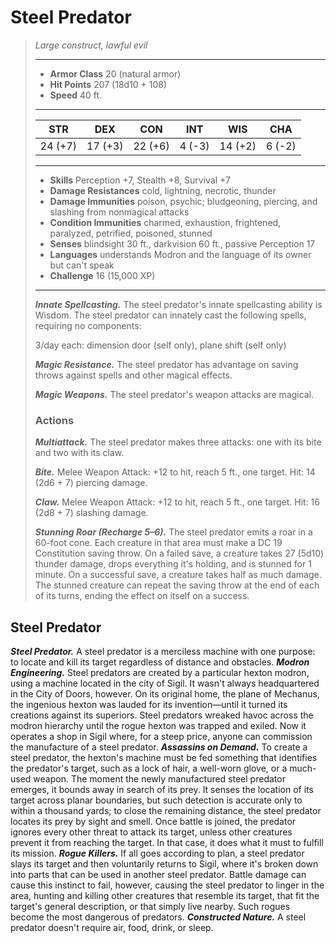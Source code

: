 # Steel Predator
>*Large construct, lawful evil*
>___
>- **Armor Class** 20 (natural armor)
>- **Hit Points** 207 (18d10 + 108)
>- **Speed** 40 ft.
>___
>|STR|DEX|CON|INT|WIS|CHA|
>|:---:|:---:|:---:|:---:|:---:|:---:|
>|24 (+7)|17 (+3)|22 (+6)|4 (-3)|14 (+2)|6 (-2)|
>___
>- **Skills** Perception +7, Stealth +8, Survival +7
>- **Damage Resistances** cold, lightning, necrotic, thunder
>- **Damage Immunities** poison, psychic; bludgeoning, piercing, and slashing from nonmagical attacks
>- **Condition Immunities** charmed, exhaustion, frightened, paralyzed, petrified, poisoned, stunned
>- **Senses** blindsight 30 ft., darkvision 60 ft., passive Perception 17
>- **Languages** understands Modron and the language of its owner but can't speak
>- **Challenge** 16 (15,000 XP)
>___
>***Innate Spellcasting.*** The steel predator's innate spellcasting ability is Wisdom. The steel predator can innately cast the following spells, requiring no components:  
>
>3/day each: dimension door (self only), plane shift (self only)  
>
>
>***Magic Resistance.*** The steel predator has advantage on saving throws against spells and other magical effects.  
>
>***Magic Weapons.*** The steel predator's weapon attacks are magical.  
>
>### Actions
>***Multiattack.*** The steel predator makes three attacks: one with its bite and two with its claw.  
>
>***Bite.*** Melee Weapon Attack: +12 to hit, reach 5 ft., one target. Hit: 14 (2d6 + 7) piercing damage.  
>
>***Claw.*** Melee Weapon Attack: +12 to hit, reach 5 ft., one target. Hit: 16 (2d8 + 7) slashing damage.  
>
>***Stunning Roar (Recharge 5–6).*** The steel predator emits a roar in a 60-foot cone. Each creature in that area must make a DC 19 Constitution saving throw. On a failed save, a creature takes 27 (5d10) thunder damage, drops everything it's holding, and is stunned for 1 minute. On a successful save, a creature takes half as much damage. The stunned creature can repeat the saving throw at the end of each of its turns, ending the effect on itself on a success.
## Steel Predator
***Steel Predator.*** A steel predator is a merciless machine with one purpose: to locate and kill its target regardless of distance and obstacles.
***Modron Engineering.*** Steel predators are created by a particular hexton modron, using a machine located in the city of Sigil. It wasn't always headquartered in the City of Doors, however. On its original home, the plane of Mechanus, the ingenious hexton was lauded for its invention—until it turned its creations against its superiors. Steel predators wreaked havoc across the modron hierarchy until the rogue hexton was trapped and exiled. Now it operates a shop in Sigil where, for a steep price, anyone can commission the manufacture of a steel predator.
***Assassins on Demand.*** To create a steel predator, the hexton's machine must be fed something that identifies the predator's target, such as a lock of hair, a well-worn glove, or a much-used weapon. The moment the newly manufactured steel predator emerges, it bounds away in search of its prey. It senses the location of its target across planar boundaries, but such detection is accurate only to within a thousand yards; to close the remaining distance, the steel predator locates its prey by sight and smell.
Once battle is joined, the predator ignores every other threat to attack its target, unless other creatures prevent it from reaching the target. In that case, it does what it must to fulfill its mission.
***Rogue Killers.*** If all goes according to plan, a steel predator slays its target and then voluntarily returns to Sigil, where it's broken down into parts that can be used in another steel predator. Battle damage can cause this instinct to fail, however, causing the steel predator to linger in the area, hunting and killing other creatures that resemble its target, that fit the target's general description, or that simply live nearby. Such rogues become the most dangerous of predators.
***Constructed Nature.*** A steel predator doesn't require air, food, drink, or sleep.